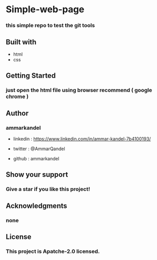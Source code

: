 # Simple-web-page

### this simple repo to test the git tools

## Built with

- html
- css

## Getting Started

### just open the html file using browser recommend ( google chrome )

## Author

### ammarkandel

- linkedin : https://www.linkedin.com/in/ammar-kandel-7b4100193/

- twitter : @AmmarQandel

- github : ammarkandel

## Show your support

### Give a star if you like this project!

## Acknowledgments

### none

## License

### This project is Apatche-2.0 licensed.
